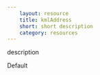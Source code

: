 ```yaml
---
    layout: resource
    title: kmlAddress
    short: short description
    category: resources
---
```


description

Default

